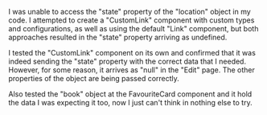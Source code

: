 I was unable to access the "state" property of the "location" object in my code. I attempted to create a "CustomLink" component with custom types and configurations, as well as using the default "Link" component, but both approaches resulted in the "state" property arriving as undefined.

I tested the "CustomLink" component on its own and confirmed that it was indeed sending the "state" property with the correct data that I needed. However, for some reason, it arrives as "null" in the "Edit" page. The other properties of the object are being passed correctly.

Also tested the "book" object at the FavouriteCard component and it hold the data I was expecting it too, now I just can't think in nothing else to try.
